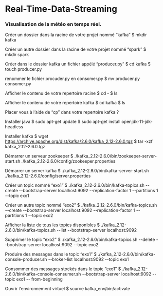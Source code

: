 # Real-Time-Data-Streaming

### Visualisation de la météo en temps réel.

Créer un dossier dans la racine de votre projet nommé “kafka”
$ mkdir kafka

Créer un autre dossier dans la racine de votre projet nommé “spark”
$ mkdir spark

Créer dans le dossier kafka un fichier appélé “producer.py”
$ cd kafka
$ touch producer.py

renommer le fichier procuder.py en consomer.py
$ mv producer.py consomer.py

Afficher le contenu de votre repertoire racine
$ cd -
$ ls

Afficher le contenu de votre repertoire kafka
$ cd kafka
$ ls

Placer vous à l’aide de “cp” dans votre repertoire kafka
?

Installer java
$ sudo apt-get update
$ sudo apt-get install openjdk-11-jdk-headless

Installer kafka
$ wget https://archive.apache.org/dist/kafka/2.6.0/kafka_2.12-2.6.0.tgz
$ tar -xzf kafka_2.12-2.6.0.tgz

Démarrer un serveur zookeeper
$ ./kafka_2.12-2.6.0/bin/zookeeper-server-start.sh ./kafka_2.12-2.6.0/config/zookeeper.properties

Démarrer un server kafka
$  ./kafka_2.12-2.6.0/bin/kafka-server-start.sh ./kafka_2.12-2.6.0/config/server.properties

Créer un topic nommé “exo1”
$ ./kafka_2.12-2.6.0/bin/kafka-topics.sh --create --bootstrap-server localhost:9092 --replication-factor 1 --partitions 1 --topic exo1

Créer un autre topic nommé “exo2”
$ ./kafka_2.12-2.6.0/bin/kafka-topics.sh --create --bootstrap-server localhost:9092 --replication-factor 1 --partitions 1 --topic exo2

Afficher la liste de tous les topics disponibles
$ ./kafka_2.12-2.6.0/bin/kafka-topics.sh --list --bootstrap-server localhost:9092

Supprimer le topic “exo2”
$ ./kafka_2.12-2.6.0/bin/kafka-topics.sh --delete --bootstrap-server localhost:9092 --topic exo2

Produire des messages dans le topic “exo1”
$  ./kafka_2.12-2.6.0/bin/kafka-console-producer.sh --broker-list localhost:9092 --topic exo1

Consommer des messages stockés dans le topic “exo1”
$  ./kafka_2.12-2.6.0/bin/kafka-console-consumer.sh --bootstrap-server localhost:9092 --topic exo1 -- from-beginning

Ouvrir l'environnement virtuel
$ source kafka_env/bin/activate
